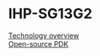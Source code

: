 # IHP-SG13G2

[Technology overview](https://www.ihp-microelectronics.com/services/research-and-prototyping-service/mpw-prototyping-service/sigec-bicmos-technologies)  
[Open-source PDK](https://github.com/IHP-GmbH/IHP-Open-PDK/)